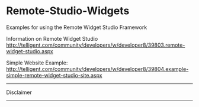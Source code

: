 Remote-Studio-Widgets
=====================

Examples for using the Remote Widget Studio Framework



Information on Remote Widget Studio
http://telligent.com/community/developers/w/developer8/39803.remote-widget-studio.aspx


Simple Website Example:
http://telligent.com/community/developers/w/developer8/39804.example-simple-remote-widget-studio-site.aspx


**********************************
Disclaimer



**********************************
